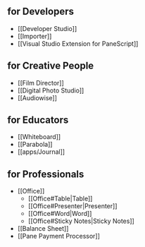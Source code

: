 ## for Developers
- [[Developer Studio]]
- [[Importer]]
- [[Visual Studio Extension for PaneScript]]

## for Creative People
- [[Film Director]]
- [[Digital Photo Studio]]
- [[Audiowise]]

## for Educators
- [[Whiteboard]]
- [[Parabola]]
- [[apps/Journal]]

## for Professionals
-  [[Office]]
	- [[Office#Table|Table]]
	- [[Office#Presenter|Presenter]]
	- [[Office#Word|Word]]
	- [[Office#Sticky Notes|Sticky Notes]]
- [[Balance Sheet]]
- [[Pane Payment Processor]]

